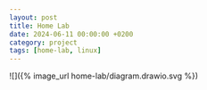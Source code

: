 ```yaml
---
layout: post
title: Home Lab
date: 2024-06-11 00:00:00 +0200
category: project
tags: [home-lab, linux]
---
```



![]({% image_url home-lab/diagram.drawio.svg %})
